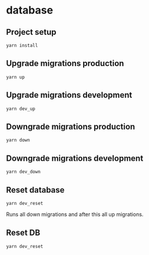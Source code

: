 # database

## Project setup
```
yarn install
```

## Upgrade migrations production
```
yarn up
```

## Upgrade migrations development
```
yarn dev_up
```

## Downgrade migrations production
```
yarn down
```

## Downgrade migrations development
```
yarn dev_down
```

## Reset database
```
yarn dev_reset
```
Runs all down migrations and after this all up migrations.


## Reset DB
```
yarn dev_reset
```
 

